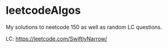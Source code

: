 # leetcodeAlgos
My solutions to neetcode 150 as well as random
LC questions.

LC: https://leetcode.com/SwiftlyNarrow/
